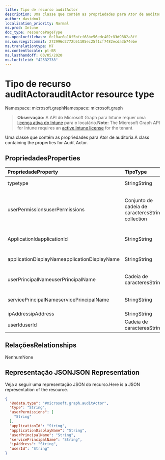 ```yaml
---
title: Tipo de recurso auditActor
description: Uma classe que contém as propriedades para Ator de auditoria.
author: davidmu1
localization_priority: Normal
ms.prod: Intune
doc_type: resourcePageType
ms.openlocfilehash: 0c10ac0a18f5bfcf68be56edc402c83d9882a8ff
ms.sourcegitcommit: 272996d2772b51105ec25f1cf7482ecda3b74ebe
ms.translationtype: MT
ms.contentlocale: pt-BR
ms.lasthandoff: 03/05/2020
ms.locfileid: "42532738"
---
```

# <a name="auditactor-resource-type"></a><span data-ttu-id="2d8b7-103">Tipo de recurso auditActor</span><span class="sxs-lookup"><span data-stu-id="2d8b7-103">auditActor resource type</span></span>

<span data-ttu-id="2d8b7-104">Namespace: microsoft.graph</span><span class="sxs-lookup"><span data-stu-id="2d8b7-104">Namespace: microsoft.graph</span></span>

> <span data-ttu-id="2d8b7-105">**Observação:** A API do Microsoft Graph para Intune requer uma [licença ativa do Intune](https://go.microsoft.com/fwlink/?linkid=839381) para o locatário.</span><span class="sxs-lookup"><span data-stu-id="2d8b7-105">**Note:** The Microsoft Graph API for Intune requires an [active Intune license](https://go.microsoft.com/fwlink/?linkid=839381) for the tenant.</span></span>

<span data-ttu-id="2d8b7-106">Uma classe que contém as propriedades para Ator de auditoria.</span><span class="sxs-lookup"><span data-stu-id="2d8b7-106">A class containing the properties for Audit Actor.</span></span>

## <a name="properties"></a><span data-ttu-id="2d8b7-107">Propriedades</span><span class="sxs-lookup"><span data-stu-id="2d8b7-107">Properties</span></span>
|<span data-ttu-id="2d8b7-108">Propriedade</span><span class="sxs-lookup"><span data-stu-id="2d8b7-108">Property</span></span>|<span data-ttu-id="2d8b7-109">Tipo</span><span class="sxs-lookup"><span data-stu-id="2d8b7-109">Type</span></span>|<span data-ttu-id="2d8b7-110">Descrição</span><span class="sxs-lookup"><span data-stu-id="2d8b7-110">Description</span></span>|
|:---|:---|:---|
|<span data-ttu-id="2d8b7-111">type</span><span class="sxs-lookup"><span data-stu-id="2d8b7-111">type</span></span>|<span data-ttu-id="2d8b7-112">String</span><span class="sxs-lookup"><span data-stu-id="2d8b7-112">String</span></span>|<span data-ttu-id="2d8b7-113">Tipo de ator.</span><span class="sxs-lookup"><span data-stu-id="2d8b7-113">Actor Type.</span></span>|
|<span data-ttu-id="2d8b7-114">userPermissions</span><span class="sxs-lookup"><span data-stu-id="2d8b7-114">userPermissions</span></span>|<span data-ttu-id="2d8b7-115">Conjunto de cadeia de caracteres</span><span class="sxs-lookup"><span data-stu-id="2d8b7-115">String collection</span></span>|<span data-ttu-id="2d8b7-116">Lista de permissões de usuário de quando a auditoria foi executada.</span><span class="sxs-lookup"><span data-stu-id="2d8b7-116">List of user permissions when the audit was performed.</span></span>|
|<span data-ttu-id="2d8b7-117">ApplicationId</span><span class="sxs-lookup"><span data-stu-id="2d8b7-117">applicationId</span></span>|<span data-ttu-id="2d8b7-118">String</span><span class="sxs-lookup"><span data-stu-id="2d8b7-118">String</span></span>|<span data-ttu-id="2d8b7-119">ID do aplicativo AAD.</span><span class="sxs-lookup"><span data-stu-id="2d8b7-119">AAD Application Id.</span></span>|
|<span data-ttu-id="2d8b7-120">applicationDisplayName</span><span class="sxs-lookup"><span data-stu-id="2d8b7-120">applicationDisplayName</span></span>|<span data-ttu-id="2d8b7-121">String</span><span class="sxs-lookup"><span data-stu-id="2d8b7-121">String</span></span>|<span data-ttu-id="2d8b7-122">Nome do aplicativo.</span><span class="sxs-lookup"><span data-stu-id="2d8b7-122">Name of the Application.</span></span>|
|<span data-ttu-id="2d8b7-123">userPrincipalName</span><span class="sxs-lookup"><span data-stu-id="2d8b7-123">userPrincipalName</span></span>|<span data-ttu-id="2d8b7-124">Cadeia de caracteres</span><span class="sxs-lookup"><span data-stu-id="2d8b7-124">String</span></span>|<span data-ttu-id="2d8b7-125">Nome principal do usuário (UPN).</span><span class="sxs-lookup"><span data-stu-id="2d8b7-125">User Principal Name (UPN).</span></span>|
|<span data-ttu-id="2d8b7-126">servicePrincipalName</span><span class="sxs-lookup"><span data-stu-id="2d8b7-126">servicePrincipalName</span></span>|<span data-ttu-id="2d8b7-127">String</span><span class="sxs-lookup"><span data-stu-id="2d8b7-127">String</span></span>|<span data-ttu-id="2d8b7-128">Nome da entidade de serviço (SPN).</span><span class="sxs-lookup"><span data-stu-id="2d8b7-128">Service Principal Name (SPN).</span></span>|
|<span data-ttu-id="2d8b7-129">ipAddress</span><span class="sxs-lookup"><span data-stu-id="2d8b7-129">ipAddress</span></span>|<span data-ttu-id="2d8b7-130">String</span><span class="sxs-lookup"><span data-stu-id="2d8b7-130">String</span></span>|<span data-ttu-id="2d8b7-131">IPAddress.</span><span class="sxs-lookup"><span data-stu-id="2d8b7-131">IPAddress.</span></span>|
|<span data-ttu-id="2d8b7-132">userId</span><span class="sxs-lookup"><span data-stu-id="2d8b7-132">userId</span></span>|<span data-ttu-id="2d8b7-133">Cadeia de caracteres</span><span class="sxs-lookup"><span data-stu-id="2d8b7-133">String</span></span>|<span data-ttu-id="2d8b7-134">ID do usuário.</span><span class="sxs-lookup"><span data-stu-id="2d8b7-134">User Id.</span></span>|

## <a name="relationships"></a><span data-ttu-id="2d8b7-135">Relações</span><span class="sxs-lookup"><span data-stu-id="2d8b7-135">Relationships</span></span>
<span data-ttu-id="2d8b7-136">Nenhum</span><span class="sxs-lookup"><span data-stu-id="2d8b7-136">None</span></span>

## <a name="json-representation"></a><span data-ttu-id="2d8b7-137">Representação JSON</span><span class="sxs-lookup"><span data-stu-id="2d8b7-137">JSON Representation</span></span>
<span data-ttu-id="2d8b7-138">Veja a seguir uma representação JSON do recurso.</span><span class="sxs-lookup"><span data-stu-id="2d8b7-138">Here is a JSON representation of the resource.</span></span>
<!-- {
  "blockType": "resource",
  "@odata.type": "microsoft.graph.auditActor"
}
-->
``` json
{
  "@odata.type": "#microsoft.graph.auditActor",
  "type": "String",
  "userPermissions": [
    "String"
  ],
  "applicationId": "String",
  "applicationDisplayName": "String",
  "userPrincipalName": "String",
  "servicePrincipalName": "String",
  "ipAddress": "String",
  "userId": "String"
}
```




